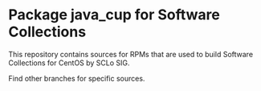 # Package java_cup for Software Collections

This repository contains sources for RPMs that are used
to build Software Collections for CentOS by SCLo SIG.

Find other branches for specific sources.

